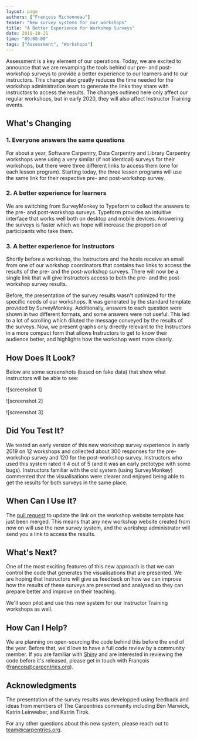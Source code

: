 ```yaml
---
layout: page
authors: ["François Michonneau"]
teaser: "New survey systems for our workshops"
title: "A Better Experience for Workshop Surveys"
date: 2019-10-21
time: "09:00:00"
tags: ["Assessment", "Workshops"]
---
```


Assessment is a key element of our operations. Today, we are excited to announce that we are revamping the tools behind our pre- and post-workshop surveys to provide a better experience to our learners and to our instructors. This change also greatly reduces the time needed for the workshop administration team to generate the links they share with instructors to access the results. The changes outlined here only affect our regular workshops, but in early 2020, they will also affect Instructor Training events.

## What's Changing

### 1. Everyone answers the same questions

For about a year, Software Carpentry, Data Carpentry and Library Carpentry workshops were using a very similar (if not identical) surveys for their workshops, but there were three different links to access them (one for each lesson program). Starting today, the three lesson programs will use the same link for their respective pre- and post-workshop survey.

### 2. A better experience for learners

We are switching from SurveyMonkey to Typeform to collect the answers to the pre- and post-workshop surveys. Typeform provides an intuitive interface that works well both on desktop and mobile devices.  Answering the surveys is faster which we hope will increase the proportion of participants who take them.

### 3. A better experience for Instructors

Shortly before a workshop, the Instructors and the hosts receive an email from one of our workshop coordinators that contains two links to access the results of the pre- and the post-workshop surveys. There will now be a single link that will give Instructors access to both the pre- and the post-workshop survey results.

Before, the presentation of the survey results wasn't optimized for the specific needs of our workshops. It was generated by the standard template provided by SurveyMonkey. Additionally, answers to each question were shown in two different formats, and some answers were not useful. This led to a lot of scrolling which diluted the message conveyed by the results of the surveys. Now, we present graphs only directly relevant to the Instructors in a more compact form that allows Instructors to get to know their audience better, and highlights how the workshop went more clearly.

## How Does It Look?

Below are some screenshots (based on fake data) that show what instructors will be able to see:

![screenshot 1]

![screenshot 2]

![screenshot 3]

## Did You Test It?

We tested an early version of this new workshop survey experience in early 2019 on 12 workshops and collected about 300 responses for the pre-workshop survey and 120 for the post-workshop survey. Instructors who used this system rated it 4 out of 5 (and it was an early prototype with some bugs). Instructors familiar with the old system (using SurveyMonkey) commented that the visualisations were clearer and enjoyed being able to get the results for both surveys in the same place.

## When Can I Use It?

The [pull request](https://github.com/carpentries/workshop-template/pull/628) to update the link on the workshop website template has just been merged. This means that any new workshop website created from now on will use the new survey system, and the workshop administrator will send you a link to access the results.

## What's Next?

One of the most exciting features of this new approach is that we can control the code that generates the visualisations that are presented. We are hoping that Instructors will give us feedback on how we can improve how the results of these surveys are presented and analysed so they can prepare better and improve on their teaching.

We'll soon pilot and use this new system for our Instructor Training workshops as well.

## How Can I Help?

We are planning on open-sourcing the code behind this before the end of the year. Before that, we'd love to have a full code review by a community member. If you are familiar with [Shiny](http://shiny.rstudio.com/) and are interested in reviewing the code before it's released, please get in touch with François ([francois@carpentries.org](mailto:francois@carpentries.org)).

## Acknowledgments 

The presentation of the survey results was developped using feedback and ideas from members of The Carpentries community including Ben Marwick, Katrin Leinweber, and Katrin Tirok.

For any other questions about this new system, please reach out to [team@carpentries.org](mailto:team@carpentries.org).
